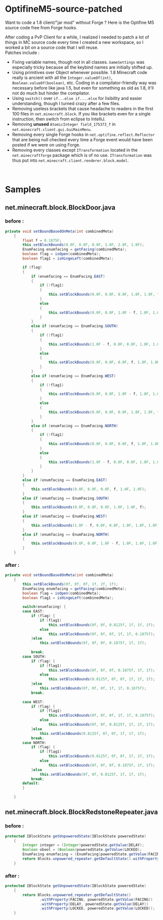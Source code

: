 # OptifineM5-source-patched
Want to code a 1.8 client/"jar mod" without Forge ? Here is the Optifine M5 source code free from Forge hooks.

After coding a PvP Client for a while, I realized I needed to patch a lot of things in MC source code every time I created a new workspace, so I worked a bit on a source code that I will reuse.<br>
Patches include : <br>
- Fixing variable names, though not in all classes. ```GameSettings``` was especially tricky because all the keybind names are initially shifted up.<br>
- Using primitives over Object whenever possible. 1.8 Minecraft code really is ancient with all the ```Integer.valueOf(int)```, ```Boolean.valueOf(boolean)```, etc. Coding in a compilator-friendly way was necessary before like java 1.5, but even for something as old as 1.8, it'll not do much but hinder the compilator.<br>
- Using ```switch()``` over ```if...else if....else``` for lisibility and easier understanding, though I turned crazy after a few files.<br>
- Removing useless brackets that cause headache to readers in the first 100 files in ```net.minecraft.block```. If you like brackets even for a single instruction, then switch from eclipse to IntelliJ.<br>
- Removing **unused** ```AtomicInteger field_175373_f``` in ```net.minecraft.client.gui.GuiMainMenu```.<br>
- Removing every single Forge hooks in ```net.optifine.reflect.Reflector``` that are being null checked every time a Forge event would have been posted if we were on using Forge.<br>
- Removing every classes except ```ITransformation``` located in the ```net.minecraftforge``` package which is of no use. ```ITransformation``` was thus put into ```net.minecraft.client.renderer.block.model```.<br>
<br>

# Samples
## net.minecraft.block.BlockDoor.java
### before :
```java
private void setBoundBasedOnMeta(int combinedMeta)
    {
        float f = 0.1875F;
        this.setBlockBounds(0.0F, 0.0F, 0.0F, 1.0F, 2.0F, 1.0F);
        EnumFacing enumfacing = getFacing(combinedMeta);
        boolean flag = isOpen(combinedMeta);
        boolean flag1 = isHingeLeft(combinedMeta);

        if (flag)
        {
            if (enumfacing == EnumFacing.EAST)
            {
                if (!flag1)
                {
                    this.setBlockBounds(0.0F, 0.0F, 0.0F, 1.0F, 1.0F, f);
                }
                else
                {
                    this.setBlockBounds(0.0F, 0.0F, 1.0F - f, 1.0F, 1.0F, 1.0F);
                }
            }
            else if (enumfacing == EnumFacing.SOUTH)
            {
                if (!flag1)
                {
                    this.setBlockBounds(1.0F - f, 0.0F, 0.0F, 1.0F, 1.0F, 1.0F);
                }
                else
                {
                    this.setBlockBounds(0.0F, 0.0F, 0.0F, f, 1.0F, 1.0F);
                }
            }
            else if (enumfacing == EnumFacing.WEST)
            {
                if (!flag1)
                {
                    this.setBlockBounds(0.0F, 0.0F, 1.0F - f, 1.0F, 1.0F, 1.0F);
                }
                else
                {
                    this.setBlockBounds(0.0F, 0.0F, 0.0F, 1.0F, 1.0F, f);
                }
            }
            else if (enumfacing == EnumFacing.NORTH)
            {
                if (!flag1)
                {
                    this.setBlockBounds(0.0F, 0.0F, 0.0F, f, 1.0F, 1.0F);
                }
                else
                {
                    this.setBlockBounds(1.0F - f, 0.0F, 0.0F, 1.0F, 1.0F, 1.0F);
                }
            }
        }
        else if (enumfacing == EnumFacing.EAST)
        {
            this.setBlockBounds(0.0F, 0.0F, 0.0F, f, 1.0F, 1.0F);
        }
        else if (enumfacing == EnumFacing.SOUTH)
        {
            this.setBlockBounds(0.0F, 0.0F, 0.0F, 1.0F, 1.0F, f);
        }
        else if (enumfacing == EnumFacing.WEST)
        {
            this.setBlockBounds(1.0F - f, 0.0F, 0.0F, 1.0F, 1.0F, 1.0F);
        }
        else if (enumfacing == EnumFacing.NORTH)
        {
            this.setBlockBounds(0.0F, 0.0F, 1.0F - f, 1.0F, 1.0F, 1.0F);
        }
    }
```
### after :
```java
private void setBoundBasedOnMeta(int combinedMeta)
    {
        this.setBlockBounds(0f, 0f, 0f, 1f, 2f, 1f);
        EnumFacing enumfacing = getFacing(combinedMeta);
        boolean flag = isOpen(combinedMeta);
        boolean flag1 = isHingeLeft(combinedMeta);
        
        switch(enumfacing) {
        case EAST:
        	if (flag) {
        		if (flag1)
        			this.setBlockBounds(0f, 0f, 0.8125f, 1f, 1f, 1f);
        		else
        			this.setBlockBounds(0f, 0f, 0f, 1f, 1f, 0.1875f);
        	}else
        		this.setBlockBounds(0f, 0f, 0f, 0.1875f, 1f, 1f);
        	
        	break;
        case SOUTH:
        	if (flag) {
        		if (flag1)
        			this.setBlockBounds(0f, 0f, 0f, 0.1875f, 1f, 1f);
        		else
        			this.setBlockBounds(0.8125f, 0f, 0f, 1f, 1f, 1f);
        	}else
        		this.setBlockBounds(0f, 0f, 0f, 1f, 1f, 0.1875f);
        	break;
        	
        case WEST:
        	if (flag) {
        		if (flag1)
        			this.setBlockBounds(0f, 0f, 0f, 1f, 1f, 0.1875f);
        		else
        			this.setBlockBounds(0f, 0f, 0.8125f, 1f, 1f, 1f);
        	}else
        		this.setBlockBounds(0.8125f, 0f, 0f, 1f, 1f, 1f);
        	break;
        case NORTH:
        	if (flag) {
        		if (flag1)
        			this.setBlockBounds(0.8125f, 0f, 0f, 1f, 1f, 1f);
        		else
        			this.setBlockBounds(0f, 0f, 0f, 0.1875f, 1f, 1f);
        	}else
        		this.setBlockBounds(0f, 0f, 0.8125f, 1f, 1f, 1f);
        	break;
        default:
        }
        
    }
```

## net.minecraft.block.BlockRedstoneRepeater.java
### before :
```java
protected IBlockState getUnpoweredState(IBlockState poweredState)
    {
        Integer integer = (Integer)poweredState.getValue(DELAY);
        Boolean obool = (Boolean)poweredState.getValue(LOCKED);
        EnumFacing enumfacing = (EnumFacing)poweredState.getValue(FACING);
        return Blocks.unpowered_repeater.getDefaultState().withProperty(FACING, enumfacing).withProperty(DELAY, integer).withProperty(LOCKED, obool);
    }
```
### after :
```java
protected IBlockState getUnpoweredState(IBlockState poweredState)
    {
        return Blocks.unpowered_repeater.getDefaultState()
        		.withProperty(FACING, poweredState.getValue(FACING))
        		.withProperty(DELAY, poweredState.getValue(DELAY))
        		.withProperty(LOCKED, poweredState.getValue(LOCKED));
    }
```

